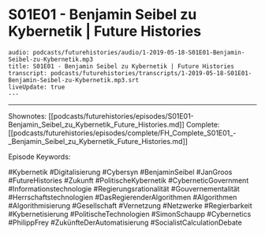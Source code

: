 # S01E01 - Benjamin Seibel zu Kybernetik | Future Histories

```audio-note
audio: podcasts/futurehistories/audio/1-2019-05-18-S01E01-Benjamin-Seibel-zu-Kybernetik.mp3
title: S01E01 - Benjamin Seibel zu Kybernetik | Future Histories
transcript: podcasts/futurehistories/transcripts/1-2019-05-18-S01E01-Benjamin-Seibel-zu-Kybernetik.mp3.srt
liveUpdate: true
---

```
---

Shownotes: [[podcasts/futurehistories/episodes/S01E01-Benjamin_Seibel_zu_Kybernetik_Future_Histories.md]]
Complete: [[podcasts/futurehistories/episodes/complete/FH_Complete_S01E01_-_Benjamin_Seibel_zu_Kybernetik_Future_Histories.md]]


Episode Keywords:

#Kybernetik #Digitalisierung #Cybersyn #BenjaminSeibel #JanGroos #FutureHistories #Zukunft #PolitischeKybernetik #CyberneticGovernment #Informationstechnologie #Regierungsrationalität #Gouvernementalität #Herrschaftstechnologien #DasRegierenderAlgorithmen #Algorithmen #Algorithmisierung #Gesellschaft #Vernetzung #Netzwerke #Regierbarkeit #Kybernetisierung #PolitischeTechnologien #SimonSchaupp #Cybernetics #PhilippFrey #ZukünfteDerAutomatisierung #SocialistCalculationDebate
